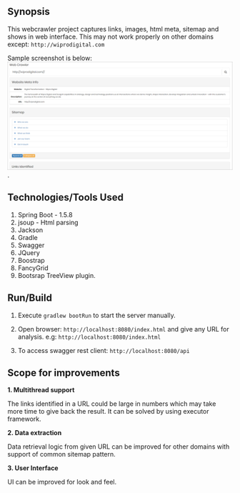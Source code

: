 ## Synopsis

This webcrawler project captures links, images, html meta, sitemap and shows in web interface. 
This may not work properly on other domains except: `http://wiprodigital.com`

Sample screenshot is below: ![web crowler sample](/screenshot.PNG).

## Technologies/Tools Used

1. Spring Boot - 1.5.8
2. jsoup - Html parsing
3. Jackson
4. Gradle
5. Swagger
6. JQuery
7. Boostrap
8. FancyGrid
9. Bootsrap TreeView plugin.

## Run/Build

1. Execute `gradlew bootRun` to start the server manually.

2. Open browser: `http://localhost:8080/index.html` and give any URL for analysis.
   e.g: `http://localhost:8080/index.html`

3. To access swagger rest client: `http://localhost:8080/api`

## Scope for improvements

**1. Multithread support**

The links identified in a URL could be large in numbers which may take 
more time to give back the result. It can be solved by using executor framework.

**2. Data extraction**

Data retrieval logic from given URL can be improved for other domains with support of common sitemap pattern. 

**3. User Interface**

UI can be improved for look and feel.
